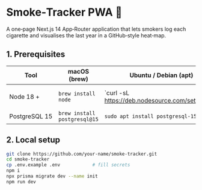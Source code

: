 # Smoke‑Tracker PWA 🚬

A one‑page Next.js 14 App‑Router application that lets smokers log each cigarette and visualises the last year in a GitHub‑style heat‑map.

## 1. Prerequisites

| Tool | macOS (brew) | Ubuntu / Debian (apt) | Windows (choco) |
|------|--------------|-----------------------|-----------------|
| Node 18 + | `brew install node` | `curl -sL https://deb.nodesource.com/setup_18.x | sudo -E bash -`<br>`sudo apt install -y nodejs` | `choco install nodejs-lts` |
| PostgreSQL 15 | `brew install postgresql@15` | `sudo apt install postgresql-15` | `choco install postgresql15` |

## 2. Local setup

```bash
git clone https://github.com/your-name/smoke-tracker.git
cd smoke-tracker
cp .env.example .env            # fill secrets
npm i
npx prisma migrate dev --name init
npm run dev
